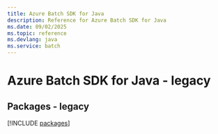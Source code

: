 ```yaml
---
title: Azure Batch SDK for Java
description: Reference for Azure Batch SDK for Java
ms.date: 09/02/2025
ms.topic: reference
ms.devlang: java
ms.service: batch
---
```

# Azure Batch SDK for Java - legacy
## Packages - legacy
[!INCLUDE [packages](batch-index.md)]